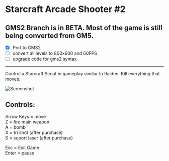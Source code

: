 # Starcraft Arcade Shooter #2

## GMS2 Branch is in BETA. Most of the game is still being converted from GM5.
- [x] Port to GMS2
- [ ] convert all levels to 800x600 and 60FPS
- [ ] upgrade code for gms2 syntax

-------------------------

Control a Starcraft Scout in gameplay similar to Raiden. Kill everything that moves.

![Screenshot](https://github.com/timeblade0/starcraft_arcade_shooter_2/blob/gms2/screenshot.jpg)

Controls:  
-------------------------  
Arrow Keys = move  
Z = fire main weapon  
A = bomb  
X = tri shot (after purchase)  
S = suport laser (after purchase)  

Esc = Exit Game  
Enter = pause  
